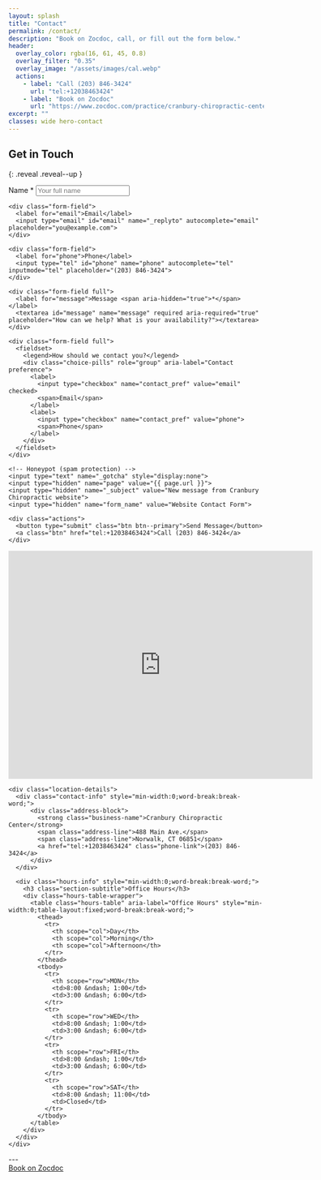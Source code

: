 ```yaml
---
layout: splash
title: "Contact"
permalink: /contact/
description: "Book on Zocdoc, call, or fill out the form below."
header:
  overlay_color: rgba(16, 61, 45, 0.8)
  overlay_filter: "0.35"
  overlay_image: "/assets/images/cal.webp"
  actions:
    - label: "Call (203) 846-3424"
      url: "tel:+12038463424"
    - label: "Book on Zocdoc"
      url: "https://www.zocdoc.com/practice/cranbury-chiropractic-center-43835"
excerpt: ""
classes: wide hero-contact
---
```



## Get in Touch
{: .reveal .reveal--up }


<form id="contact-form" class="contact-form reveal reveal--up" action="https://formspree.io/f/xzzabznp" method="POST" novalidate>
  <div class="form-grid">
    <div class="form-field">
      <label for="name">Name <span aria-hidden="true">*</span></label>
      <input type="text" id="name" name="name" required aria-required="true" autocomplete="name" placeholder="Your full name">
    </div>

    <div class="form-field">
      <label for="email">Email</label>
      <input type="email" id="email" name="_replyto" autocomplete="email" placeholder="you@example.com">
    </div>

    <div class="form-field">
      <label for="phone">Phone</label>
      <input type="tel" id="phone" name="phone" autocomplete="tel" inputmode="tel" placeholder="(203) 846-3424">
    </div>

    <div class="form-field full">
      <label for="message">Message <span aria-hidden="true">*</span></label>
      <textarea id="message" name="message" required aria-required="true" placeholder="How can we help? What is your availability?"></textarea>
    </div>

    <div class="form-field full">
      <fieldset>
        <legend>How should we contact you?</legend>
        <div class="choice-pills" role="group" aria-label="Contact preference">
          <label>
            <input type="checkbox" name="contact_pref" value="email" checked>
            <span>Email</span>
          </label>
          <label>
            <input type="checkbox" name="contact_pref" value="phone">
            <span>Phone</span>
          </label>
        </div>
      </fieldset>
    </div>

    <!-- Honeypot (spam protection) -->
    <input type="text" name="_gotcha" style="display:none">
    <input type="hidden" name="page" value="{{ page.url }}">
    <input type="hidden" name="_subject" value="New message from Cranbury Chiropractic website">
    <input type="hidden" name="form_name" value="Website Contact Form">

    <div class="actions">
      <button type="submit" class="btn btn--primary">Send Message</button>
      <a class="btn" href="tel:+12038463424">Call (203) 846-3424</a>
    </div>
  </div>
</form>

<div class="reveal reveal--up">
  <section class="contact-hours">
    <div class="map">
      <iframe 
          src="https://www.google.com/maps/embed?pb=!1m18!1m12!1m3!1d12017.780646219726!2d-73.43573584758363!3d41.14663669559827!2m3!1f0!2f0!3f0!3m2!1i1024!2i768!4f13.1!3m3!1m2!1s0x89e81d06e09b8725%3A0x6a009dd40432130c!2s488%20Main%20Ave%2C%20Norwalk%2C%2006851!5e0!3m2!1sen!2sus!4v1755148035773!5m2!1sen!2sus" 
          width="600" 
          height="450"
          style="border:0;" 
          allowfullscreen="" 
          loading="lazy" 
          referrerpolicy="no-referrer-when-downgrade">
      </iframe>
    </div>

    <div class="location-details">
      <div class="contact-info" style="min-width:0;word-break:break-word;">
          <div class="address-block">
            <strong class="business-name">Cranbury Chiropractic Center</strong>
            <span class="address-line">488 Main Ave.</span>
            <span class="address-line">Norwalk, CT 06851</span>
            <a href="tel:+12038463424" class="phone-link">(203) 846-3424</a>
          </div>
      </div>

      <div class="hours-info" style="min-width:0;word-break:break-word;">
        <h3 class="section-subtitle">Office Hours</h3>
        <div class="hours-table-wrapper">
          <table class="hours-table" aria-label="Office Hours" style="min-width:0;table-layout:fixed;word-break:break-word;">
            <thead>
              <tr>
                <th scope="col">Day</th>
                <th scope="col">Morning</th>
                <th scope="col">Afternoon</th>
              </tr>
            </thead>
            <tbody>
              <tr>
                <th scope="row">MON</th>
                <td>8:00 &ndash; 1:00</td>
                <td>3:00 &ndash; 6:00</td>
              </tr>
              <tr>
                <th scope="row">WED</th>
                <td>8:00 &ndash; 1:00</td>
                <td>3:00 &ndash; 6:00</td>
              </tr>
              <tr>
                <th scope="row">FRI</th>
                <td>8:00 &ndash; 1:00</td>
                <td>3:00 &ndash; 6:00</td>
              </tr>
              <tr>
                <th scope="row">SAT</th>
                <td>8:00 &ndash; 11:00</td>
                <td>Closed</td>
              </tr>
            </tbody>
          </table>
        </div>
      </div>
    </div>
  </section>
</div>
---
<div class="contact-actions reveal reveal--up">
  <a href="https://www.zocdoc.com/practice/cranbury-chiropractic-center-43835" class="btn">
    <span class="btn-label">Book on Zocdoc</span>
  </a>
</div>